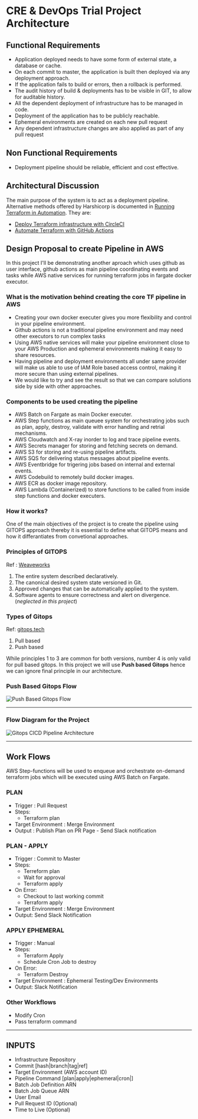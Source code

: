 # CRE &amp; DevOps Trial Project Architecture

## Functional Requirements

* Application deployed needs to have some form of external state, a database or cache.
* On each commit to master, the application is built then deployed via any deployment approach.
* If the application fails to build or errors, then a rollback is performed.
* The audit history of build & deployments has to be visible in GIT, to allow for auditable history.
* All the dependent deployment of infrastructure has to be managed in code.
* Deployment of the application has to be publicly reachable.
* Ephemeral environments are created on each new pull request
* Any dependent infrastructure changes are also applied as part of any pull request

## Non Functional Requirements

* Deployment pipeline should be reliable, efficient and cost effective.

## Architectural Discussion

The main purpose of the system is to act as a deployment pipeline. Alternative methods offered by Harshicorp is documented in [Running Terraform in Automation](https://learn.hashicorp.com/tutorials/terraform/automate-terraform?in=terraform/automation). They are:

* [Deploy Terraform infrastructure with CircleCI](https://learn.hashicorp.com/tutorials/terraform/circle-ci?in=terraform/automation)
* [Automate Terraform with GitHub Actions](https://learn.hashicorp.com/tutorials/terraform/github-actions?in=terraform/automation)

## Design Proposal to create Pipeline in AWS

In this project I'll be demonstrating another aproach which uses github as user interface, github actions as main pipeline coordinating events and tasks while AWS native services for running terraform jobs in fargate docker executor.

### What is the motivation behind creating the core TF pipeline in AWS

* Creating your own docker executer gives you more flexibility and control in your pipeline environment.
* Github actions is not a traditional pipeline environment and may need other executors to run complex tasks
* Using AWS native services will make your pipeline environment close to your AWS Production and ephemeral environments making it easy to share resources.
* Having pipeline and deployment environments all under same provider will make us able to use of IAM Role based access control, making it more secure than using external pipelines. 
* We would like to try and see the result so that we can compare solutions side by side with other approaches. 

### Components to be used creating the pipeline

* AWS Batch on Fargate as main Docker executer.
* AWS Step functions as main queuee system for orchestrating jobs such as plan, apply, destroy, validate with error handling and retrial mechanisms.
* AWS Cloudwatch and X-ray inorder to log and trace pipeline events.
* AWS Secrets manager for storing and fetching secrets on demand.
* AWS S3 for storing and re-using pipeline artifacts.
* AWS SQS for delivering status messages about pipeline events.
* AWS Eventbridge for trigering jobs based on internal and external events.
* AWS Codebuild to remotely build docker images.
* AWS ECR as docker image repository.
* AWS Lambda (Containerized) to store functions to be called from inside step functions and docker executers.

### How it works?

One of the main objectives of the project is to create the pipeline using GITOPS approach thereby it is essential to define what GITOPS means and how it differantiates from convetional approaches.

### Principles of GITOPS

Ref : [Weaveworks](https://www.weave.works/technologies/gitops/) 

1. The entire system described declaratively.
2. The canonical desired system state versioned in Git.
3. Approved changes that can be automatically applied to the system. 
4. Software agents to ensure correctness and alert on divergence. (_neglected in this project_)

### Types of Gitops

Ref: [gitops.tech](https://www.gitops.tech/)

1. Pull based
2. Push based

While principles 1 to 3 are common for both versions, number 4 is only valid for pull based gitops. In this project we will use __Push based Gitops__ hence we can ignore final principle in our architecture.

### Push Based Gitops Flow

![Push Based Gitops Flow](../images/push-based-gitops.png)

---

### Flow Diagram for the Project

![Gitops CICD Pipeline Architecture](../images/gitops-pipeline-diagram.png)

---

## Work Flows

AWS Step-functions will be used to enqueue and orchestrate on-demand terraform jobs which will be executed using AWS Batch on Fargate.

### PLAN

  * Trigger : Pull Request
  * Steps:
    * Terraform plan
  * Target Environment : Merge Environment 
  * Output : Publish Plan on PR Page - Send Slack notification

### PLAN - APPLY

  * Trigger : Commit to Master
  * Steps:
    * Terreform plan
    * Wait for approval
    * Terraform apply
  * On Error:
    * Checkout to last working commit
    * Terraform apply
  * Target Environment : Merge Environment 
  * Output: Send Slack Notification

### APPLY EPHEMERAL

  * Trigger : Manual
  * Steps: 
    * Terraform Apply
    * Schedule Cron Job to destroy
  * On Error:
    * Terraform Destroy
  * Target Environment : Ephemeral Testing/Dev Environments
  * Output: Slack Notification

### Other Workflows

  * Modify Cron
  * Pass terraform command

---

## INPUTS

  * Infrastructure Repository
  * Commit [hash|branch|tag|ref] 
  * Target Environment (AWS account ID)
  * Pipeline Command [plan|apply|ephemeral|cron|<custom>]
  * Batch Job Definition ARN
  * Batch Job Queue ARN
  * User Email 
  * Pull Request ID (Optional)
  * Time to Live (Optional)
